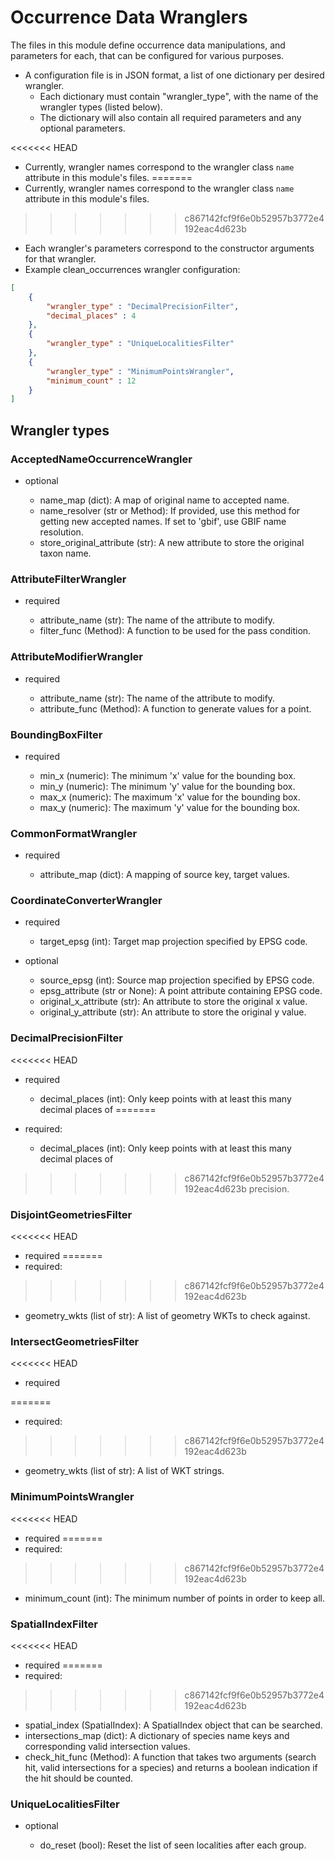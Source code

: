 # Occurrence Data Wranglers

The files in this module define occurrence data manipulations, and parameters for
each, that can be configured for various purposes.

* A configuration file is in JSON format, a list of one dictionary per desired
  wrangler.
  * Each dictionary must contain "wrangler_type", with the name of the wrangler types
    (listed below).
  * The dictionary will also contain all required parameters and any optional
    parameters.

<<<<<<< HEAD
* Currently, wrangler names correspond to the wrangler class `name` attribute in this
  module's files.
=======
* Currently, wrangler names correspond to the wrangler class `name` attribute in this module's files.
>>>>>>> c867142fcf9f6e0b52957b3772e4192eac4d623b
* Each wrangler's parameters correspond to the constructor arguments for that wrangler.
* Example clean_occurrences wrangler configuration:

```json
[
    {
        "wrangler_type" : "DecimalPrecisionFilter",
        "decimal_places" : 4
    },
    {
        "wrangler_type" : "UniqueLocalitiesFilter"
    },
    {
        "wrangler_type" : "MinimumPointsWrangler",
        "minimum_count" : 12
    }
]

```

## Wrangler types

### AcceptedNameOccurrenceWrangler

* optional

  * name_map (dict): A map of original name to accepted name.
  * name_resolver (str or Method): If provided, use this method for getting new
    accepted names. If set to 'gbif', use GBIF name resolution.
  * store_original_attribute (str): A new attribute to store the
    original taxon name.

### AttributeFilterWrangler

* required

  * attribute_name (str): The name of the attribute to modify.
  * filter_func (Method): A function to be used for the pass condition.

### AttributeModifierWrangler

* required

  * attribute_name (str): The name of the attribute to modify.
  * attribute_func (Method): A function to generate values for a point.

### BoundingBoxFilter

* required

  * min_x (numeric): The minimum 'x' value for the bounding box.
  * min_y (numeric): The minimum 'y' value for the bounding box.
  * max_x (numeric): The maximum 'x' value for the bounding box.
  * max_y (numeric): The maximum 'y' value for the bounding box.

### CommonFormatWrangler

* required

  * attribute_map (dict): A mapping of source key, target values.

### CoordinateConverterWrangler

* required

  * target_epsg (int): Target map projection specified by EPSG code.

* optional

  * source_epsg (int): Source map projection specified by EPSG code.
  * epsg_attribute (str or None): A point attribute containing EPSG code.
  * original_x_attribute (str): An attribute to store the original x value.
  * original_y_attribute (str): An attribute to store the original y value.

### DecimalPrecisionFilter

<<<<<<< HEAD
* required

  * decimal_places (int): Only keep points with at least this many decimal places of 
=======
* required:

  * decimal_places (int): Only keep points with at least this many decimal places of
>>>>>>> c867142fcf9f6e0b52957b3772e4192eac4d623b
    precision.

### DisjointGeometriesFilter

<<<<<<< HEAD
* required
=======
* required:
>>>>>>> c867142fcf9f6e0b52957b3772e4192eac4d623b

  * geometry_wkts (list of str): A list of geometry WKTs to check against.

### IntersectGeometriesFilter

<<<<<<< HEAD
* required

=======
* required:
>>>>>>> c867142fcf9f6e0b52957b3772e4192eac4d623b
  * geometry_wkts (list of str): A list of WKT strings.

### MinimumPointsWrangler

<<<<<<< HEAD
* required
=======
* required:
>>>>>>> c867142fcf9f6e0b52957b3772e4192eac4d623b

  * minimum_count (int): The minimum number of points in order to keep all.

### SpatialIndexFilter

<<<<<<< HEAD
* required
=======
* required:
>>>>>>> c867142fcf9f6e0b52957b3772e4192eac4d623b

  * spatial_index (SpatialIndex): A SpatialIndex object that can be searched.
  * intersections_map (dict): A dictionary of species name keys and corresponding valid
    intersection values.
  * check_hit_func (Method): A function that takes two arguments (search hit, valid
    intersections for a species) and returns a boolean indication if the hit should be
    counted.

### UniqueLocalitiesFilter

* optional

  * do_reset (bool): Reset the list of seen localities after each group.
